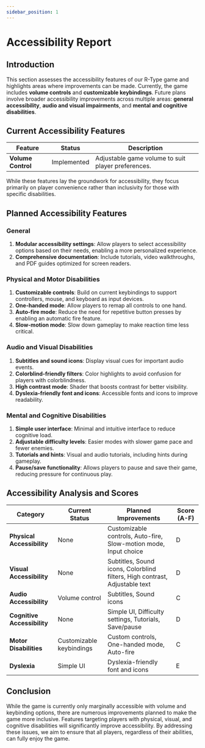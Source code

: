 ```yaml
---
sidebar_position: 1
---
```


# Accessibility Report

## Introduction
This section assesses the accessibility features of our R-Type game and highlights areas where improvements can be made. Currently, the game includes **volume controls** and **customizable keybindings**. Future plans involve broader accessibility improvements across multiple areas: **general accessibility**, **audio and visual impairments**, and **mental and cognitive disabilities**.

## Current Accessibility Features
| Feature                         | Status               | Description                                          |
|----------------------------------|----------------------|------------------------------------------------------|
| **Volume Control**               | Implemented          | Adjustable game volume to suit player preferences.    |

While these features lay the groundwork for accessibility, they focus primarily on player convenience rather than inclusivity for those with specific disabilities.

## Planned Accessibility Features

### General
1. **Modular accessibility settings**: Allow players to select accessibility options based on their needs, enabling a more personalized experience.
2. **Comprehensive documentation**: Include tutorials, video walkthroughs, and PDF guides optimized for screen readers.

### Physical and Motor Disabilities
1. **Customizable controls**: Build on current keybindings to support controllers, mouse, and keyboard as input devices.
2. **One-handed mode**: Allow players to remap all controls to one hand.
3. **Auto-fire mode**: Reduce the need for repetitive button presses by enabling an automatic fire feature.
4. **Slow-motion mode**: Slow down gameplay to make reaction time less critical.

### Audio and Visual Disabilities
1. **Subtitles and sound icons**: Display visual cues for important audio events.
2. **Colorblind-friendly filters**: Color highlights to avoid confusion for players with colorblindness.
3. **High contrast mode**: Shader that boosts contrast for better visibility.
4. **Dyslexia-friendly font and icons**: Accessible fonts and icons to improve readability.

### Mental and Cognitive Disabilities
1. **Simple user interface**: Minimal and intuitive interface to reduce cognitive load.
2. **Adjustable difficulty levels**: Easier modes with slower game pace and fewer enemies.
3. **Tutorials and hints**: Visual and audio tutorials, including hints during gameplay.
4. **Pause/save functionality**: Allows players to pause and save their game, reducing pressure for continuous play.

## Accessibility Analysis and Scores

| Category                    | Current Status | Planned Improvements                        | Score (A-F) |
|-----------------------------|----------------|---------------------------------------------|-------------|
| **Physical Accessibility**   | None | Customizable controls, Auto-fire, Slow-motion mode, Input choice | D           |
| **Visual Accessibility**     | None           | Subtitles, Sound icons, Colorblind filters, High contrast, Adjustable text | D           |
| **Audio Accessibility**      | Volume control | Subtitles, Sound icons                      | C           |
| **Cognitive Accessibility**  | None           | Simple UI, Difficulty settings, Tutorials, Save/pause | D           |
| **Motor Disabilities**       | Customizable keybindings | Custom controls, One-handed mode, Auto-fire | C           |
| **Dyslexia**                 | Simple UI           | Dyslexia-friendly font and icons                      | E           |

## Conclusion
While the game is currently only marginally accessible with volume and keybinding options, there are numerous improvements planned to make the game more inclusive. Features targeting players with physical, visual, and cognitive disabilities will significantly improve accessibility. By addressing these issues, we aim to ensure that all players, regardless of their abilities, can fully enjoy the game.
